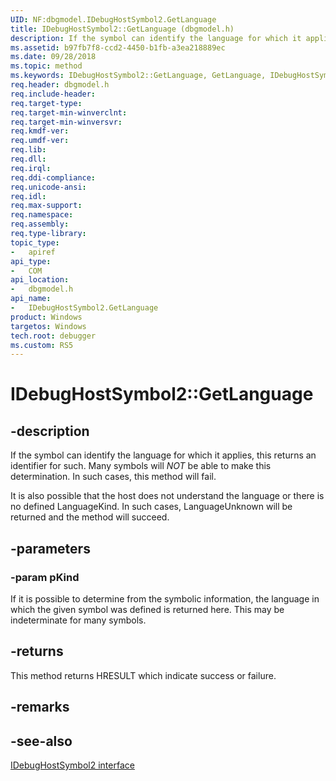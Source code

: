 ```yaml
---
UID: NF:dbgmodel.IDebugHostSymbol2.GetLanguage
title: IDebugHostSymbol2::GetLanguage (dbgmodel.h)
description: If the symbol can identify the language for which it applies, this returns an identifier for such. 
ms.assetid: b97fb7f8-ccd2-4450-b1fb-a3ea218889ec
ms.date: 09/28/2018
ms.topic: method
ms.keywords: IDebugHostSymbol2::GetLanguage, GetLanguage, IDebugHostSymbol2.GetLanguage, IDebugHostSymbol2::GetLanguage, IDebugHostSymbol2.GetLanguage
req.header: dbgmodel.h
req.include-header:
req.target-type:
req.target-min-winverclnt:
req.target-min-winversvr:
req.kmdf-ver:
req.umdf-ver:
req.lib:
req.dll:
req.irql: 
req.ddi-compliance:
req.unicode-ansi:
req.idl:
req.max-support:
req.namespace:
req.assembly:
req.type-library: 
topic_type: 
-	apiref
api_type: 
-	COM
api_location: 
-	dbgmodel.h
api_name: 
-	IDebugHostSymbol2.GetLanguage
product: Windows
targetos: Windows
tech.root: debugger
ms.custom: RS5
---
```


# IDebugHostSymbol2::GetLanguage

## -description

If the symbol can identify the language for which it applies, this returns an identifier for such. Many symbols will *NOT* be able to make this determination.  In such cases, this method will fail.

It is also possible that the host does not understand the language or there is no defined LanguageKind. In such cases, LanguageUnknown will be returned and the method will succeed.

## -parameters

### -param pKind
If it is possible to determine from the symbolic information, the language in which the given symbol was defined is returned here.  This may be indeterminate for many symbols.

## -returns
This method returns HRESULT which indicate success or failure.

## -remarks

## -see-also

[IDebugHostSymbol2 interface](nn-dbgmodel-idebughostsymbol2.md)
